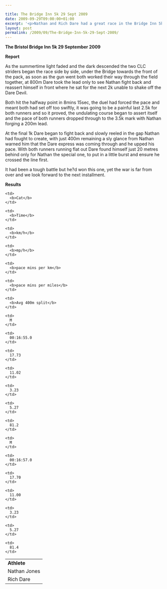```yaml
---

title: The Bridge Inn 5k 29 Sept 2009
date: 2009-09-29T09:00:00+01:00
excerpt: '<p>Nathan and Rich Dare had a great race in the Bridge Inn 5k at Bristol. Rich Dare finished a strong 12th in a quality field of runners in a time of 16mins 57secs. Nathan finished 11th in a time of 16mins and 55secs. Considering how tough the course was and especially as it was pitch black apart from the street lights above, they both really enjoyed the race.See full race report by clicking below The Bristol Bridge Inn 5k 29 Sept 2009 Photos Report Results</p>'
layout: post
permalink: /2009/09/The-Bridge-Inn-5k-29-Sept-2009/
---
```

**The Bristol Bridge Inn 5k 29 September 2009**

<!-- 

<p>-->

 

**Report**</p> 

As the summertime light faded and the dark descended the two CLC striders began the race side by side, under the Bridge towards the front of the pack, as soon as the gun went both worked their way through the field together, at 800m Dare took the lead only to see Nathan fight back and reassert himself in front where he sat for the next 2k unable to shake off the Dare Devil. 

Both hit the halfway point in 8mins 15sec, the duel had forced the pace and meant both had set off too swiftly, it was going to be a painful last 2.5k for both runners and so it proved, the undulating course began to assert itself and the pace of both runners dropped through to the 3.5k mark with Nathan forging a 200m lead.

At the final 1k Dare began to fight back and slowly reeled in the gap Nathan had fought to create, with just 400m remaining a sly glance from Nathan warned him that the Dare express was coming through and he upped his pace. With both runners running flat out Dare found himself just 20 metres behind only for Nathan the special one, to put in a little burst and ensure he crossed the line first. 

It had been a tough battle but he?d won this one, yet the war is far from over and we look forward to the next installment.

**Results**

<table>
  <colgroup> <col> <col> <col> <col span="2"> <col> <col> <col> 
  
  <tr>
    <td>
      <b>Athlete</b>
    </td>
    
    <td>
      <b>Cat</b>
    </td>
    
    <td>
      <b>Time</b>
    </td>
    
    <td>
      <b>km/h</b>
    </td>
    
    <td>
      <b>mp/h</b>
    </td>
    
    <td>
      <b>pace mins per km</b>
    </td>
    
    <td>
      <b>pace mins per miles</b>
    </td>
    
    <td>
      <b>Avg 400m split</b>
    </td>
  </tr>
  
  <tr>
    <td>
      Nathan Jones
    </td>
    
    <td>
      M
    </td>
    
    <td>
      00:16:55.0
    </td>
    
    <td>
      17.73
    </td>
    
    <td>
      11.02
    </td>
    
    <td>
      3.23
    </td>
    
    <td>
      5.27
    </td>
    
    <td>
      81.2
    </td>
  </tr>
  
  <tr>
    <td>
      Rich Dare
    </td>
    
    <td>
      M
    </td>
    
    <td>
      00:16:57.0
    </td>
    
    <td>
      17.70
    </td>
    
    <td>
      11.00
    </td>
    
    <td>
      3.23
    </td>
    
    <td>
      5.27
    </td>
    
    <td>
      81.4
    </td>
  </tr></colgroup>
</table>

<map name="100109w.jpg">
  <area shape="RECT" coords="677,27,696,48" alt="Race Winner" />
  
  <area shape="RECT" coords="379,28,393,45" alt="Sarah Greef" />
  
  <area shape="RECT" coords="354,28,368,46" alt="Rachel Vines" />
  
  <area shape="RECT" coords="303,28,318,46" alt="Anna Maughan" />
  
  <area shape="RECT" coords="206,28,220,46" alt="Dawn Addinall" />
  
  <area shape="RECT" coords="86,28,103,46" alt="Alex Evans" />
</map>

<map name="100109m.jpg">
  <area shape="RECT" coords="63,31,76,45" alt="Clive Scott" />
  
  <area shape="RECT" coords="112,32,121,44" alt="Paul Davies" />
  
  <area shape="RECT" coords="118,32,129,43" alt="Paul Stonuary" />
  
  <area shape="RECT" coords="223,29,236,47" alt="James Gibbs" />
  
  <area shape="RECT" coords="255,29,264,42" alt="David Smeath" />
  
  <area shape="RECT" coords="263,28,272,43" alt="Chris Hale" />
  
  <area shape="RECT" coords="275,31,288,45" alt="Rob Shute" />
  
  <area shape="RECT" coords="308,31,321,45" alt="Billy Bradshaw" />
  
  <area shape="RECT" coords="582,29,594,46" alt="Will Ferguson" />
  
  <area shape="RECT" coords="680,30,694,45" alt="Race Winner" />
</map>